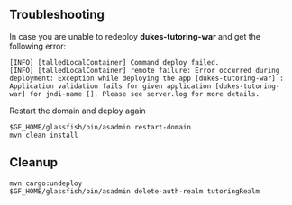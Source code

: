 Troubleshooting
---

In case you are unable to redeploy **dukes-tutoring-war** and get the following error:

```
[INFO] [talledLocalContainer] Command deploy failed.
[INFO] [talledLocalContainer] remote failure: Error occurred during deployment: Exception while deploying the app [dukes-tutoring-war] : Application validation fails for given application [dukes-tutoring-war] for jndi-name []. Please see server.log for more details.
```

Restart the domain and deploy again
```
$GF_HOME/glassfish/bin/asadmin restart-domain
mvn clean install
```

Cleanup
---
```
mvn cargo:undeploy
$GF_HOME/glassfish/bin/asadmin delete-auth-realm tutoringRealm
```